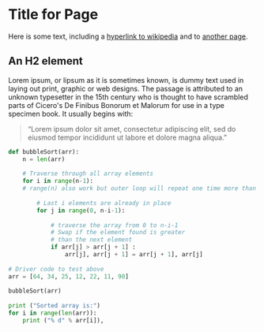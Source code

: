 # Title for Page
Here is some text, including a [hyperlink to wikipedia](https://wikipedia.org) and to [another page](another.md).

## An H2 element
Lorem ipsum, or lipsum as it is sometimes known, is dummy text used in laying out print, graphic or web designs. The passage is attributed to an unknown typesetter in the 15th century who is thought to have scrambled parts of Cicero's De Finibus Bonorum et Malorum for use in a type specimen book. It usually begins with:

>“Lorem ipsum dolor sit amet, consectetur adipiscing elit, sed do eiusmod tempor incididunt ut labore et dolore magna aliqua.”

```python
def bubbleSort(arr):
    n = len(arr)
 
    # Traverse through all array elements
    for i in range(n-1):
    # range(n) also work but outer loop will repeat one time more than needed.
 
        # Last i elements are already in place
        for j in range(0, n-i-1):
 
            # traverse the array from 0 to n-i-1
            # Swap if the element found is greater
            # than the next element
            if arr[j] > arr[j + 1] :
                arr[j], arr[j + 1] = arr[j + 1], arr[j]
 
# Driver code to test above
arr = [64, 34, 25, 12, 22, 11, 90]
 
bubbleSort(arr)
 
print ("Sorted array is:")
for i in range(len(arr)):
    print ("% d" % arr[i]),
```
